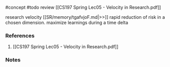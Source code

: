 #concept
#todo review [[CS197 Spring Lec05 - Velocity in Research.pdf]] 

research velocity [[SR/memory/tgafvjoF.md|>>]] rapid reduction of risk in a chosen dimension. maximize learnings during a time delta

### References
1. [[CS197 Spring Lec05 - Velocity in Research.pdf]]
### Notes




